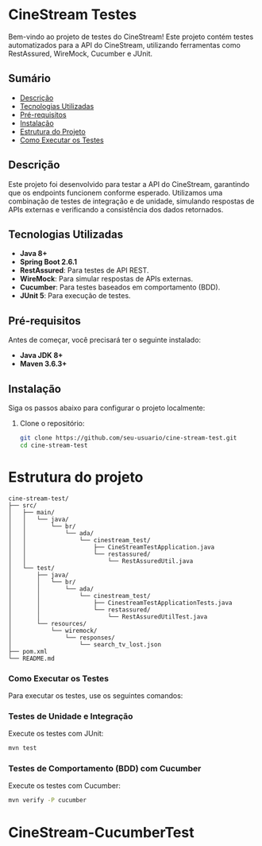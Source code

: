 # **CineStream Testes**

Bem-vindo ao projeto de testes do CineStream! Este projeto contém testes automatizados para a API do CineStream, utilizando ferramentas como RestAssured, WireMock, Cucumber e JUnit.

## **Sumário**
- [Descrição](#descrição)
- [Tecnologias Utilizadas](#tecnologias-utilizadas)
- [Pré-requisitos](#pré-requisitos)
- [Instalação](#instalação)
- [Estrutura do Projeto](#estrutura-do-projeto)
- [Como Executar os Testes](#como-executar-os-testes)


## **Descrição**
Este projeto foi desenvolvido para testar a API do CineStream, garantindo que os endpoints funcionem conforme esperado. Utilizamos uma combinação de testes de integração e de unidade, simulando respostas de APIs externas e verificando a consistência dos dados retornados.

## **Tecnologias Utilizadas**
- **Java 8+**
- **Spring Boot 2.6.1**
- **RestAssured**: Para testes de API REST.
- **WireMock**: Para simular respostas de APIs externas.
- **Cucumber**: Para testes baseados em comportamento (BDD).
- **JUnit 5**: Para execução de testes.

## **Pré-requisitos**
Antes de começar, você precisará ter o seguinte instalado:
- **Java JDK 8+**
- **Maven 3.6.3+**

## **Instalação**
Siga os passos abaixo para configurar o projeto localmente:

1. Clone o repositório:
   ```bash
   git clone https://github.com/seu-usuario/cine-stream-test.git
   cd cine-stream-test
   
# Estrutura do projeto
```
cine-stream-test/
├── src/
│   ├── main/
│   │   └── java/
│   │       └── br/
│   │           └── ada/
│   │               └── cinestream_test/
│   │                   ├── CineStreamTestApplication.java
│   │                   └── restassured/
│   │                       └── RestAssuredUtil.java
│   └── test/
│       ├── java/
│       │   └── br/
│       │       └── ada/
│       │           └── cinestream_test/
│       │               ├── CinestreamTestApplicationTests.java
│       │               └── restassured/
│       │                   └── RestAssuredUtilTest.java
│       └── resources/
│           └── wiremock/
│               └── responses/
│                   └── search_tv_lost.json
├── pom.xml
└── README.md
```
### Como Executar os Testes
Para executar os testes, use os seguintes comandos:

### Testes de Unidade e Integração
Execute os testes com JUnit:

```bash 
mvn test 
```

### Testes de Comportamento (BDD) com Cucumber
Execute os testes com Cucumber:
```bash 
mvn verify -P cucumber
```

# CineStream-CucumberTest
